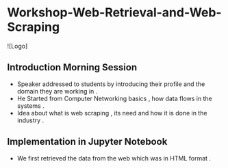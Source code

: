 # Workshop-Web-Retrieval-and-Web-Scraping

![Logo] 

## Introduction Morning Session
- Speaker addressed to students by introducing their profile and the domain they are working in .
- He Started from Computer Networking basics , how data flows in the systems .
- Idea about what is web scraping , its need and how it is done in the industry .

## Implementation in Jupyter Notebook 
- We first retrieved the data from the web which was in HTML format .

## 
